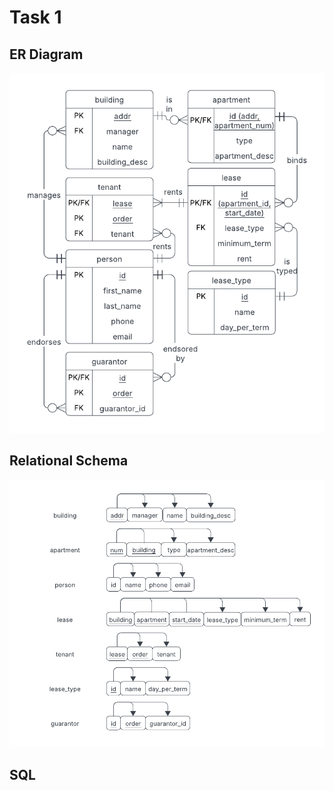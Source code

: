 # Task 1

## ER Diagram

![](./assets/Assignment%202%20-%20ER%20Diagram.png)

## Relational Schema

![](./assets/Assignment%202%20-%20Relational%20Schema.png)

<!--## Relations-->
<!--- Each manager can manage multiple buildings.-->
<!--- Each building can have one manager.-->
<!--- Each building can have multiple apartments.-->
<!--- Each apartment can only be in one building.-->
<!--- Each apartment can have multiple rental contracts of varying rental periods.-->
<!--- Each rental contract can only be under one apartment.-->
<!--- Each rental contract can have one "tenant" ("tenant" refers to a group of tenants instead of individual tenants).-->
<!--- Each "tenant" can have multiple contracts.-->
<!--- Each "tenant" can consist of multiple people.-->
<!--- Each person can be in multiple "tenant"s.-->
<!--- Each person can have multiple guarantors.-->

## SQL

